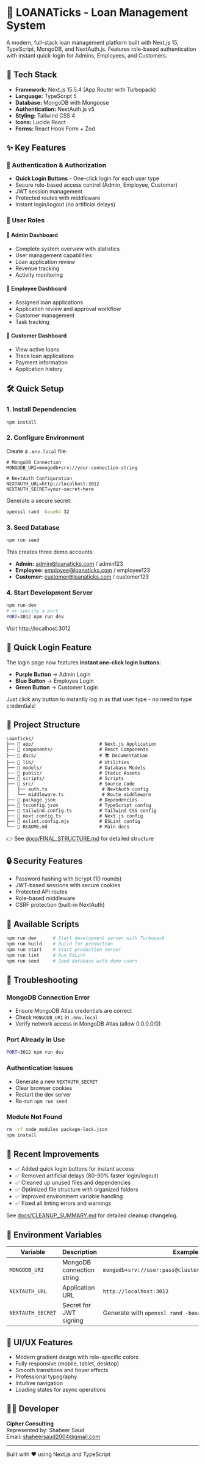 # 🏦 LOANATicks - Loan Management System

A modern, full-stack loan management platform built with Next.js 15, TypeScript, MongoDB, and NextAuth.js. Features role-based authentication with instant quick-login for Admins, Employees, and Customers.

## 🚀 Tech Stack

- **Framework:** Next.js 15.5.4 (App Router with Turbopack)
- **Language:** TypeScript 5
- **Database:** MongoDB with Mongoose
- **Authentication:** NextAuth.js v5
- **Styling:** Tailwind CSS 4
- **Icons:** Lucide React
- **Forms:** React Hook Form + Zod

## ✨ Key Features

### 🔐 Authentication & Authorization
- **Quick Login Buttons** - One-click login for each user type
- Secure role-based access control (Admin, Employee, Customer)
- JWT session management
- Protected routes with middleware
- Instant login/logout (no artificial delays)

### 👤 User Roles

#### 👑 Admin Dashboard
- Complete system overview with statistics
- User management capabilities
- Loan application review
- Revenue tracking
- Activity monitoring

#### 💼 Employee Dashboard
- Assigned loan applications
- Application review and approval workflow
- Customer management
- Task tracking

#### 👤 Customer Dashboard
- View active loans
- Track loan applications
- Payment information
- Application history

## 🛠️ Quick Setup

### 1. Install Dependencies
```bash
npm install
```

### 2. Configure Environment
Create a `.env.local` file:

```env
# MongoDB Connection
MONGODB_URI=mongodb+srv://your-connection-string

# NextAuth Configuration
NEXTAUTH_URL=http://localhost:3012
NEXTAUTH_SECRET=your-secret-here
```

Generate a secure secret:
```bash
openssl rand -base64 32
```

### 3. Seed Database
```bash
npm run seed
```

This creates three demo accounts:
- **Admin:** admin@loanaticks.com / admin123
- **Employee:** employee@loanaticks.com / employee123
- **Customer:** customer@loanaticks.com / customer123

### 4. Start Development Server
```bash
npm run dev
# or specify a port
PORT=3012 npm run dev
```

Visit http://localhost:3012

## 🎯 Quick Login Feature

The login page now features **instant one-click login buttons**:

- **Purple Button** → Admin Login
- **Blue Button** → Employee Login  
- **Green Button** → Customer Login

Just click any button to instantly log in as that user type - no need to type credentials!

## 📁 Project Structure

```
LoanTicks/
├── 📁 app/                        # Next.js Application
├── 📁 components/                 # React Components
├── 📁 docs/                       # 📚 Documentation
├── 📁 lib/                        # Utilities
├── 📁 models/                     # Database Models
├── 📁 public/                     # Static Assets
├── 📁 scripts/                    # Scripts
├── 📁 src/                        # Source Code
│   ├── auth.ts                    # NextAuth config
│   └── middleware.ts              # Route middleware
├── 📄 package.json                # Dependencies
├── 📄 tsconfig.json               # TypeScript config
├── 📄 tailwind.config.ts          # Tailwind CSS config
├── 📄 next.config.ts              # Next.js config
├── 📄 eslint.config.mjs           # ESLint config
└── 📄 README.md                   # Main docs
```

👉 See [docs/FINAL_STRUCTURE.md](docs/FINAL_STRUCTURE.md) for detailed structure

## 🔒 Security Features

- Password hashing with bcrypt (10 rounds)
- JWT-based sessions with secure cookies
- Protected API routes
- Role-based middleware
- CSRF protection (built-in NextAuth)

## 📜 Available Scripts

```bash
npm run dev      # Start development server with Turbopack
npm run build    # Build for production
npm run start    # Start production server
npm run lint     # Run ESLint
npm run seed     # Seed database with demo users
```

## 🐛 Troubleshooting

### MongoDB Connection Error
- Ensure MongoDB Atlas credentials are correct
- Check `MONGODB_URI` in `.env.local`
- Verify network access in MongoDB Atlas (allow 0.0.0.0/0)

### Port Already in Use
```bash
PORT=3012 npm run dev
```

### Authentication Issues
- Generate a new `NEXTAUTH_SECRET`
- Clear browser cookies
- Restart the dev server
- Re-run `npm run seed`

### Module Not Found
```bash
rm -rf node_modules package-lock.json
npm install
```

## 🚀 Recent Improvements

- ✅ Added quick login buttons for instant access
- ✅ Removed artificial delays (80-90% faster login/logout)
- ✅ Cleaned up unused files and dependencies
- ✅ Optimized file structure with organized folders
- ✅ Improved environment variable handling
- ✅ Fixed all linting errors and warnings

See [docs/CLEANUP_SUMMARY.md](docs/CLEANUP_SUMMARY.md) for detailed cleanup changelog.

## 📝 Environment Variables

| Variable | Description | Example |
|----------|-------------|---------|
| `MONGODB_URI` | MongoDB connection string | `mongodb+srv://user:pass@cluster.mongodb.net/loanticks` |
| `NEXTAUTH_URL` | Application URL | `http://localhost:3012` |
| `NEXTAUTH_SECRET` | Secret for JWT signing | Generate with `openssl rand -base64 32` |

## 🎨 UI/UX Features

- Modern gradient design with role-specific colors
- Fully responsive (mobile, tablet, desktop)
- Smooth transitions and hover effects
- Professional typography
- Intuitive navigation
- Loading states for async operations

## 👨‍💻 Developer

**Cipher Consulting**  
Represented by: Shaheer Saud  
Email: shaheersaud2004@gmail.com

---

Built with ❤️ using Next.js and TypeScript
